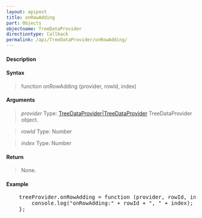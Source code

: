 ```yaml
---
layout: apipost
title: onRowAdding
part: Objects
objectname: TreeDataProvider
directiontype: Callback
permalink: /api/TreeDataProvider/onRowAdding/
---
```



#### Description

> 

#### Syntax

> function onRowAdding (provider, rowId, index)

#### Arguments

> *provider*
> Type: [TreeDataProvider|TreeDataProvider](/api/TreeDataProvider/)
> TreeDataProvider object.

> *rowId*
> Type: Number
> 

> *index*
> Type: Number
> 

#### Return

> None.

#### Example

<pre class="prettyprint">
    treeProvider.onRowAdding = function (provider, rowId, index) {
        console.log("onRowAdding:" + rowId + ", " + index);
    };
</pre>

